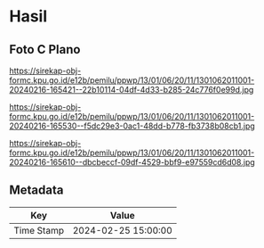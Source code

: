 # Hasil

## Foto C Plano

https://sirekap-obj-formc.kpu.go.id/e12b/pemilu/ppwp/13/01/06/20/11/1301062011001-20240216-165421--22b10114-04df-4d33-b285-24c776f0e99d.jpg

https://sirekap-obj-formc.kpu.go.id/e12b/pemilu/ppwp/13/01/06/20/11/1301062011001-20240216-165530--f5dc29e3-0ac1-48dd-b778-fb3738b08cb1.jpg

https://sirekap-obj-formc.kpu.go.id/e12b/pemilu/ppwp/13/01/06/20/11/1301062011001-20240216-165610--dbcbeccf-09df-4529-bbf9-e97559cd6d08.jpg


## Metadata

| Key        | Value               |
| ---------- | ------------------- |
| Time Stamp | 2024-02-25 15:00:00 |



